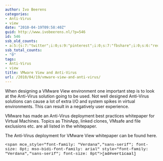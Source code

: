 ```yaml
---
author: Ivo Beerens
categories:
- Anti-Virus
- view
date: "2010-04-19T09:58:40Z"
guid: http://www.ivobeerens.nl/?p=546
id: 546
ssb_old_counts:
- a:5:{s:7:"twitter";i:0;s:9:"pinterest";i:0;s:7:"fbshare";i:0;s:6:"reddit";i:0;s:6:"tumblr";N;}
ssb_total_counts:
- "0"
tags:
- Anti-Virus
- view
title: VMware View and Anti-Virus
url: /2010/04/19/vmware-view-and-anti-virus/
---
```


When designing a VMware View environment one important step is to look at the Anti-Virus solution going to be used. Not well designed Anti-Virus solutions can cause a lot of extra I/O and system spikes in virtual environments. This can result in a negatively user experience.

VMware has made an Anti-Virus deployment best practices whitepaper for Virtual Machines. Topics as ThinApp, linked clones, VMsafe and file exclusions etc. are all listed in the whitepaper.

The Anti-Virus deployment for VMware View whitepaper can be found here.

<span mce_style="font-family: 'Courier New'; font-size: 10pt; 
mso-fareast-font-family: 'Times New Roman'; mso-ansi-language: nl; 
mso-fareast-language: ar-sa; mso-bidi-language: ar-sa" style="font-family: 'Courier New'; font-size: 10pt"><span mce_style="font-family: arial" style="font-family: arial"><span mce_style="font-family: courier new" style="font-family: courier new"><span mce_style="font-family: 
"Verdana","sans-serif"; font-size: 8pt; 
mso-bidi-font-family: arial" style="font-family: "Verdana","sans-serif"; font-size: 8pt"><span mce_style="color: #000000" style="color: rgb(0,0,0)">\[ad#verticaal\]</span></span></span></span></span>
